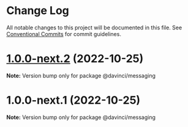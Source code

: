 # Change Log

All notable changes to this project will be documented in this file.
See [Conventional Commits](https://conventionalcommits.org) for commit guidelines.

# [1.0.0-next.2](https://github.com/HPInc/davinci/compare/@davinci/messaging@1.0.0-next.1...@davinci/messaging@1.0.0-next.2) (2022-10-25)

**Note:** Version bump only for package @davinci/messaging





# 1.0.0-next.1 (2022-10-25)

**Note:** Version bump only for package @davinci/messaging
